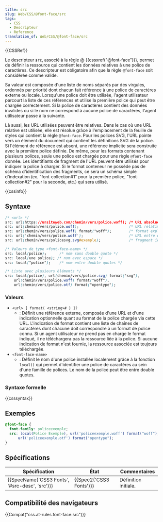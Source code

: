 ```yaml
---
title: src
slug: Web/CSS/@font-face/src
tags:
  - CSS
  - Descripteur
  - Reference
translation_of: Web/CSS/@font-face/src
---
```

{{CSSRef}}

Le descripteur **`src`**, associé à la règle @ {{cssxref("@font-face")}}, permet de définir la ressource qui contient les données relatives à une police de caractères. Ce descripteur est obligatoire afin que la règle `@font-face` soit considérée comme valide.

Sa valeur est composée d'une liste de noms séparés par des virgules, ordonnés par priorité dont chacun fait référence à une police de caractères externe ou locale. Lorsqu'une police doit être utilisée, l'agent utilisateur parcourt la liste de ces références et utilise la première police qui peut être chargée correctement. Si la police de caractères contient des données invalides ou si le nom ne correspond à aucune police de caractères, l'agent utilisateur passe à la suivante.

Là aussi, les URL utilisées peuvent être relatives. Dans le cas où une URL relative est utilisée, elle est résolue grâce à l'emplacement de la feuille de styles qui contient la règle `@font-face`. Pour les polices SVG, l'URL pointe vers un élément du document qui contient les définitions SVG de la police. Si l'élément de référence est absent, une référence implicite sera construite avec la première police définie. De même, pour les formats contenant plusieurs polices, seule une police est chargée pour une règle `@font-face` donnée. Les identifiants de fragment de l'URL peuvent être utilisés pour indiquer la police à charger. Si le format conteneur ne possède pas de schéma d'identification des fragments, ce sera un schéma simple d'indexation (ex. "font-collection#1" pour la première police, "font-collection#2" pour la seconde, etc.) qui sera utilisé.

{{cssinfo}}

## Syntaxe

```css
/* <url> */
src: url(https://unsiteweb.com/chemin/vers/police.woff); /* URL absolue */
src: url(chemin/vers/police.woff);                       /* URL relative */
src: url(chemin/vers/police.woff) format("woff");        /* format explicite */
src: url('chemin/vers/police.woff');                     /* URL entre quotes */
src: url(chemin/vers/policesvg.svg#exemple);             /* fragment identifiant une police */

/* Valeurs de type <font-face-name> */
src: local(police);      /* nom sans double quote */
src: local(une police); /* nom avec espace */
src: local("police");    /* nom entre double quotes */

/* Liste avec plusieurs éléments */
src: local(police), url(chemin/vers/police.svg) format("svg"),
    url(chemin/vers/police.woff) format("woff"),
    url(chemin/vers/police.otf) format("opentype");
```

### Valeurs

- `<url> [ format( <string># ) ]?`
  - : Définit une référence externe, composée d'une URL et d'une indication optionnelle quant au format de la police chargée via cette URL. L'indication de format contient une liste de chaînes de caractères dont chacune doit correspondre à un format de police connu. Si un agent utilisateur ne prend pas en charge le format indiqué, il ne téléchargera pas la ressource liée à la police. Si aucune indication de format n'est fournie, la ressource associée est toujours téléchargée.
- `<font-face-name>`
  - : Définit le nom d'une police installée localement grâce à la fonction `local()` qui permet d'identifier une police de caractères au sein d'une famille de polices. Le nom de la police peut être entre double quotes.

### Syntaxe formelle

{{csssyntax}}

## Exemples

```css
@font-face {
  font-family: policeexemple;
  src: local(Police Exemple), url('policeexemple.woff') format("woff"),
      url('policeexemple.otf') format("opentype");
}
```

## Spécifications

| Spécification                                                | État                             | Commentaires         |
| ------------------------------------------------------------ | -------------------------------- | -------------------- |
| {{SpecName('CSS3 Fonts', '#src-desc', 'src')}} | {{Spec2('CSS3 Fonts')}} | Définition initiale. |

## Compatibilité des navigateurs

{{Compat("css.at-rules.font-face.src")}}

